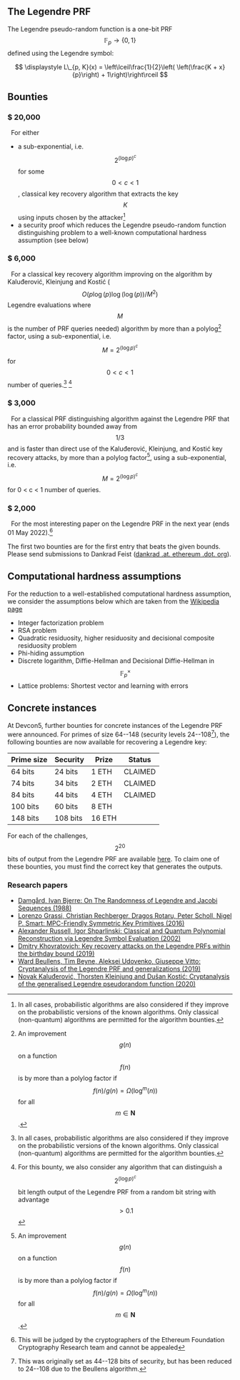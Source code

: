 ## The Legendre PRF

The Legendre pseudo-random function is a one-bit PRF $$\mathbb{F}_p \rightarrow \{0,1\}$$ defined using the Legendre symbol:

$$
\displaystyle L\_{p, K}(x) = \left\lceil\frac{1}{2}\left( \left(\frac{K + x}{p}\right) + 1\right)\right\rceil
$$

## Bounties

### $ 20,000

&nbsp;&nbsp;For either

- a sub-exponential, i.e. $$2^{(\log p)^c}$$ for some $$0<c<1$$, classical key recovery algorithm that extracts the key $$K$$ using inputs chosen by the attacker[^1]
- a security proof which reduces the Legendre pseudo-random function distinguishing problem to a well-known computational hardness assumption (see below)

### $ 6,000

&nbsp;&nbsp;For a classical key recovery algorithm improving on the algorithm by Kaluđerović, Kleinjung and Kostić ($$ O (p \log(p) \log(\log(p))/M^2)$$ Legendre evaluations where $$M$$ is the number of PRF queries needed) algorithm by more than a polylog[^4] factor, using a sub-exponential, i.e. $$M=2^{(\log p)^c}$$ for $$0<c<1$$ number of queries.[^1] [^2]

### $ 3,000

&nbsp;&nbsp;For a classical PRF distinguishing algorithm against the Legendre PRF that has an error probability bounded away from $$1/3$$ and is faster than direct use of the Kaluđerović, Kleinjung, and Kostić key recovery attacks, by more than a polylog factor[^4], using a sub-exponential, i.e. $$M = 2^{(\log p )^c}$$ for 0 < c < 1 number of queries.

### $ 2,000

&nbsp;&nbsp;For the most interesting paper on the Legendre PRF in the next year (ends 01 May 2022).[^3]

[^1]: In all cases, probabilistic algorithms are also considered if they improve on the probabilistic versions of the known algorithms. Only classical (non-quantum) algorithms are permitted for the algorithm bounties.
[^2]: For this bounty, we also consider any algorithm that can distinguish a $$2^{(\log p)^c}$$ bit length output of the Legendre PRF from a random bit string with advantage $$>0.1$$
[^3]: This will be judged by the cryptographers of the Ethereum Foundation Cryptography Research team and cannot be appealed
[^4]: An improvement $$g(n)$$ on a function $$f(n)$$ is by more than a polylog factor if $$f(n)/g(n)=\Omega(\log^m(n))$$ for all $$m\in\mathbf{N}$$.

The first two bounties are for the first entry that beats the given bounds. Please send submissions to Dankrad Feist ([dankrad .at. ethereum .dot. org](mailto:dankrad%20.at.%20ethereum%20.dot.%20org)).

## Computational hardness assumptions

For the reduction to a well-established computational hardness assumption, we consider the assumptions below which are taken from the [Wikipedia page](https://en.wikipedia.org/wiki/Computational_hardness_assumption)

- Integer factorization problem
- RSA problem
- Quadratic residuosity, higher residuosity and decisional composite residuosity problem
- Phi-hiding assumption
- Discrete logarithm, Diffie-Hellman and Decisional Diffie-Hellman in $$\mathbb{F}_p^{\times}$$
- Lattice problems: Shortest vector and learning with errors

## Concrete instances

At Devcon5, further bounties for concrete instances of the Legendre PRF were announced. For primes of size 64--148 (security levels 24--108[^5]), the following bounties are now available for recovering a Legendre key:

| Prime size | Security | Prize  | Status  |
| ---------- | -------- | ------ | ------- |
| 64 bits    | 24 bits  | 1 ETH  | CLAIMED |
| 74 bits    | 34 bits  | 2 ETH  | CLAIMED |
| 84 bits    | 44 bits  | 4 ETH  | CLAIMED |
| 100 bits   | 60 bits  | 8 ETH  |         |
| 148 bits   | 108 bits | 16 ETH |         |

For each of the challenges, $$2^{20}$$ bits of output from the Legendre PRF are available [here](/bounties/legendre-prf/concrete-instance-bounties). To claim one of these bounties, you must find the correct key that generates the outputs.

[^5]: This was originally set as 44--128 bits of security, but has been reduced to 24--108 due to the Beullens algorithm.

### Research papers

- [Damgård, Ivan Bjerre: On The Randomness of Legendre and Jacobi Sequences (1988)](https://link.springer.com/content/pdf/10.1007%2F0-387-34799-2_13.pdf)
- [Lorenzo Grassi, Christian Rechberger, Dragos Rotaru, Peter Scholl, Nigel P. Smart: MPC-Friendly Symmetric Key Primitives (2016)](https://eprint.iacr.org/2016/542.pdf)
- [Alexander Russell, Igor Shparlinski: Classical and Quantum Polynomial Reconstruction via Legendre Symbol Evaluation (2002)](https://arxiv.org/pdf/quant-ph/0212016.pdf)
- [Dmitry Khovratovich: Key recovery attacks on the Legendre PRFs within the birthday bound (2019)](https://eprint.iacr.org/2019/862.pdf)
- [Ward Beullens, Tim Beyne, Aleksei Udovenko, Giuseppe Vitto: Cryptanalysis of the Legendre PRF and generalizations (2019)](https://eprint.iacr.org/2019/1357.pdf)
- [Novak Kaluđerović, Thorsten Kleinjung and Dušan Kostić: Cryptanalysis of the generalised Legendre pseudorandom function (2020)](https://msp.org/obs/2020/4/p17.xhtml)
